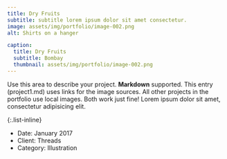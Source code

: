 ```yaml
---
title: Dry Fruits
subtitle: subtitle lorem ipsum dolor sit amet consectetur.
image: assets/img/portfolio/image-002.png
alt: Shirts on a hanger

caption:
  title: Dry Fruits
  subtitle: Bombay
  thumbnail: assets/img/portfolio/image-002.png
---
```

Use this area to describe your project. **Markdown** supported. This entry (project1.md) uses links for the image sources. All other projects in the portfolio use local images. Both work just fine! Lorem ipsum dolor sit amet, consectetur adipisicing elit. 

{:.list-inline}
- Date: January 2017
- Client: Threads
- Category: Illustration

